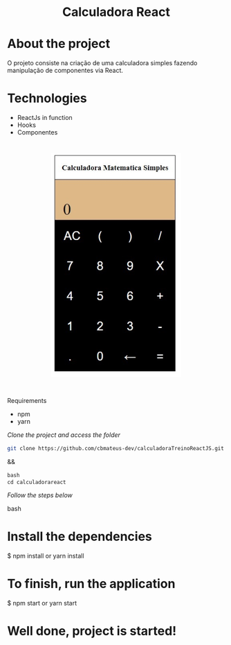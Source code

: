 <h1 align="center">
	Calculadora React
</h1>

# About the project
O projeto consiste na criação de uma calculadora simples fazendo manipulação de componentes via React.

# Technologies
- ReactJs in function
- Hooks
- Componentes
#
<h1 align="center">
	<img alt="calculadora" src="./public/Calculadora.png" width="300px"/>
</h1>

#

Requirements
- npm
- yarn

*Clone the project and access the folder*

```bash
git clone https://github.com/cbmateus-dev/calculadoraTreinoReactJS.git
```

&&
```
bash
cd calculadorareact
```


*Follow the steps below*

bash
# Install the dependencies
$ npm install or yarn install

# To finish, run the application
$ npm start or yarn start

# Well done, project is started!
```
